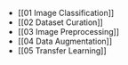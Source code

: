 - [[01 Image Classification]]
- [[02 Dataset Curation]]
- [[03 Image Preprocessing]]
- [[04 Data Augmentation]]
- [[05 Transfer Learning]]